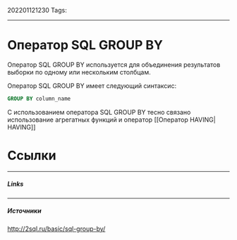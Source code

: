 202201121230
Tags:
___
#  Оператор SQL GROUP BY

Оператор SQL GROUP BY используется для объединения результатов выборки по одному или нескольким столбцам.

Оператор SQL GROUP BY имеет следующий синтаксис:
```sql
GROUP BY column_name
```

С использованием оператора SQL GROUP BY тесно связано использование агрегатных функций и оператор [[Оператор HAVING| HAVING]]



# Ссылки
___
##### Links


---
##### Источники
http://2sql.ru/basic/sql-group-by/